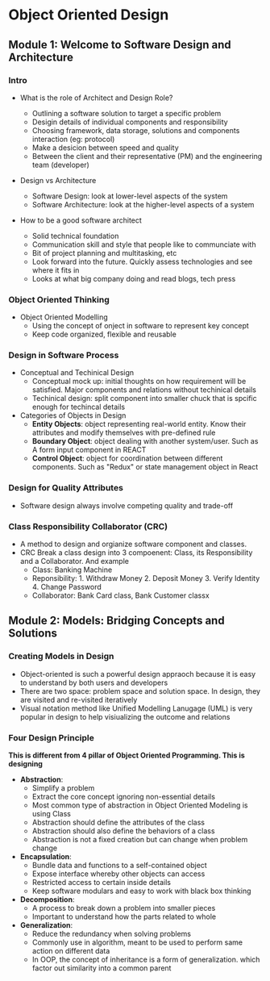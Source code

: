 # Object Oriented Design

## Module 1: Welcome to Software Design and Architecture

### Intro

- What is the role of Architect and Design Role?
  - Outlining a software solution to target a specific problem
  - Desigin details of individual components and responsibility
  - Choosing framework, data storage, solutions and components interaction (eg: protocol)
  - Make a desicion between speed and quality
  - Between the client and their representative (PM) and the engineering team (developer)

- Design vs Architecture
  - Software Design: look at lower-level aspects of the system
  - Software Architecture: look at the higher-level aspects of a system

- How to be a good software architect
  - Solid technical foundation
  - Communication skill and style that people like to communciate with
  - Bit of project planning and multitasking, etc
  - Look forward into the future. Quickly assess technologies and see where it fits in
  - Looks at what big company doing and read blogs, tech press
  
### Object Oriented Thinking

- Object Oriented Modelling
  - Using the concept of onject in software to represent key concept
  - Keep code organized, flexible and reusable

### Design in Software Process

- Conceptual and Techinical Design
  - Conceptual mock up: initial thoughts on how requirement will be satisfied. Major components and relations without techinical details
  - Techinical design: split component into smaller chuck that is spcific enough for techincal details
- Categories of Objects in Design
  - **Entity Objects**: object representing real-world entity. Know their attributes and modify themselves with pre-defined rule
  - **Boundary Object**: object dealing with another system/user. Such as A form input component in REACT
  - **Control Object**: object for coordination between different components. Such as "Redux" or state management object in React
  
### Design for Quality Attributes
- Software design always involve competing quality and trade-off

### Class Responsibility Collaborator (CRC)
- A method to design and orgianize software component and classes.
- CRC Break a class design into 3 compoenent: Class, its Responsibility and a Collaborator. And example
  - Class: Banking Machine
  - Reponsibility: 1. Withdraw Money 2. Deposit Money 3. Verify Identity 4. Change Password
  - Collaborator: Bank Card class, Bank Customer classx

## Module 2: Models: Bridging Concepts and Solutions

### Creating Models in Design
- Object-oriented is such a powerful design appraoch because it is easy to understand by both users and developers
- There are two space: problem space and solution space. In design, they are visited and re-visited iteratively
- Visual notation method like Unified Modelling Lanugage (UML) is very popular in design to help visiualizing the outcome and relations

### Four Design Principle
**This is different from 4 pillar of Object Oriented Programming. This is designing**
- **Abstraction**:
  - Simplify a problem
  - Extract the core concept ignoring non-essential details
  - Most common type of abstraction in Object Oriented Modeling is using Class
  - Abstraction should define the attributes of the class
  - Abstraction should also define the behaviors of a class
  - Abstraction is not a fixed creation but can change when problem change
- **Encapsulation**:
  - Bundle data and functions to a self-contained object
  - Expose interface whereby other objects can access
  - Restricted access to certain inside details
  - Keep software modulars and easy to work with black box thinking 
- **Decomposition**:
  - A process to break down a problem into smaller pieces
  - Important to understand how the parts related to whole
- **Generalization**:
  - Reduce the redundancy when solving problems
  - Commonly use in algorithm, meant to be used to perform same action on different data
  - In OOP, the concept of inheritance is a form of generalization. which factor out similarity into a common parent